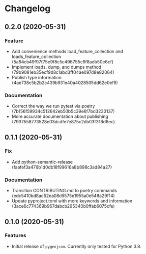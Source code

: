 # Changelog

## 0.2.0 (2020-05-31)

### Feature

* Add convenience methods load_feature_collection and loads_feature_collection (5a84cb49f97f75e9f8c5c496755c9f8adb50e6cf)
* Implement loads, dump, and dumps method (79b9081eb35ecf9d8c1abd3ff04ae097d8e82064)
* Publish type information (4ae738c5b2b2c439b931e40a4028505dd62e0ef9)

### Documentation

* Correct the way we run pytest via poetry (7b156f59934c512642eb50b5c39e6f7bd3233137)
* More accurate documentation about publishing (7937558773528e03dcdfe7e875c2db03f316d8ec)

## 0.1.1 (2020-05-31)

### Fix

* Add python-semantic-release (faafef3a476b1d0db18f99616a8b898c3ad84a27)

### Documentation

* Transition CONTRIBUTING.md to poetry commands (edc5410bd8ac52ea08d5575e1955a0e548a29f14)
* Update pyproject.toml with more keywords and information (3ace6c774369b967dabcb295340b0ffab6075cfe)

## 0.1.0 (2020-05-31)

### Features

* Initial release of `pygeojson`. Currently only tested for Python 3.8.
